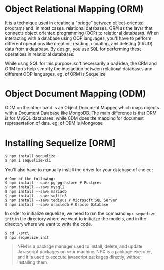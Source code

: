 # Object Relational Mapping (ORM) 

It is a technique used in creating a "bridge" between object-oriented programs and, in most cases, relational databases. ORM as the layer that connects object oriented programming (OOP) to relational databases. 
When interacting with a database using OOP languages, you'll have to perform different operations like creating, reading, updating, and deleting (CRUD) data from a database. By design, you use SQL for performing these operations in relational databases.

While using SQL for this purpose isn't necessarily a bad idea, the ORM and ORM tools help simplify the interaction between relational databases and different OOP languages.
eg. of ORM is Sequelize 

# Object Document Mapping (ODM)

ODM on the other hand is an Object Document Mapper, which maps objects with a Document Database like MongoDB. The main difference is that ORM is for MySQL databases, while ODM does the mapping for document representation of data. 
eg. of ODM is Mongoose


# Installing Sequelize [ORM]

```
$ npm install sequelize
$ npm i sequelize-cli
```

You'll also have to manually install the driver for your database of choice:

```
# One of the following:
$ npm install --save pg pg-hstore # Postgres
$ npm install --save mysql2
$ npm install --save mariadb
$ npm install --save sqlite3
$ npm install --save tedious # Microsoft SQL Server
$ npm install --save oracledb # Oracle Database
```

In order to initialize sequelize, we need to run the command `npx sequelize init` in the directory where we want to initialize the models, and in the directory where we want to write the code.

```
$ cd .\src\
$ npx sequelize init
```

>NPM is a package manager used to install, delete, and update Javascript packages on your machine. NPX is a package executer, and it is used to execute javascript packages directly, without installing them.
